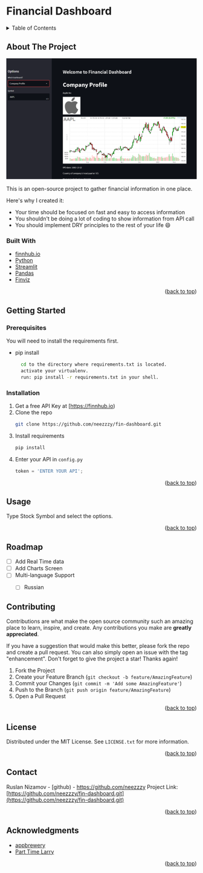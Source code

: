 <div align="center">
  <h1 align="left">Financial Dashboard</h3>
</div>

<!-- TABLE OF CONTENTS -->
<details>
  <summary>Table of Contents</summary>
  <ol>
    <li>
      <a href="#about-the-project">About The Project</a>
      <ul>
        <li><a href="#built-with">Built With</a></li>
      </ul>
    </li>
    <li>
      <a href="#getting-started">Getting Started</a>
      <ul>
        <li><a href="#prerequisites">Prerequisites</a></li>
        <li><a href="#installation">Installation</a></li>
      </ul>
    </li>
    <li><a href="#usage">Usage</a></li>
    <li><a href="#roadmap">Roadmap</a></li>
    <li><a href="#contributing">Contributing</a></li>
    <li><a href="#license">License</a></li>
    <li><a href="#contact">Contact</a></li>
    <li><a href="#acknowledgments">Acknowledgments</a></li>
  </ol>
</details>



<!-- ABOUT THE PROJECT -->
## About The Project

[![Product Name Screen Shot][product-screenshot]](images/screenshot.png)

This is an open-source project to gather financial information in one place.

Here's why I created it:
* Your time should be focused on fast and easy to access information
* You shouldn't be doing a lot of coding to show information from API call
* You should implement DRY principles to the rest of your life :smile:

### Built With
* [finnhub.io](https://finnhub.io)
* [Python](https://www.python.org/)
* [Streamlit](https://streamlit.io/)
* [Pandas](https://pandas.pydata.org/)
* [Finviz](https://finviz.com/)

<p align="right">(<a href="#top">back to top</a>)</p>

<!-- GETTING STARTED -->
## Getting Started

### Prerequisites

You will need to install the requirements first.
* pip install
  ```sh
    cd to the directory where requirements.txt is located.
    activate your virtualenv.
    run: pip install -r requirements.txt in your shell.
  ```

### Installation
1. Get a free API Key at [https://finnhub.io)
2. Clone the repo
   ```sh
   git clone https://github.com/neezzzy/fin-dashboard.git
   ```
3. Install requirements
   ```sh
   pip install
   ```
4. Enter your API in `config.py`
   ```py
   token = 'ENTER YOUR API';
   ```

<p align="right">(<a href="#top">back to top</a>)</p>

<!-- USAGE EXAMPLES -->
## Usage

Type Stock Symbol and select the options.

<p align="right">(<a href="#top">back to top</a>)</p>



<!-- ROADMAP -->
## Roadmap

- [ ] Add Real Time data
- [ ] Add Charts Screen
- [ ] Multi-language Support
    - [ ] Russian


<!-- CONTRIBUTING -->
## Contributing

Contributions are what make the open source community such an amazing place to learn, inspire, and create. Any contributions you make are **greatly appreciated**.

If you have a suggestion that would make this better, please fork the repo and create a pull request. You can also simply open an issue with the tag "enhancement".
Don't forget to give the project a star! Thanks again!

1. Fork the Project
2. Create your Feature Branch (`git checkout -b feature/AmazingFeature`)
3. Commit your Changes (`git commit -m 'Add some AmazingFeature'`)
4. Push to the Branch (`git push origin feature/AmazingFeature`)
5. Open a Pull Request

<p align="right">(<a href="#top">back to top</a>)</p>

<!-- LICENSE -->
## License

Distributed under the MIT License. See `LICENSE.txt` for more information.

<p align="right">(<a href="#top">back to top</a>)</p>

<!-- CONTACT -->
## Contact
Ruslan Nizamov  - [github) - https://github.com/neezzzy
Project Link: [https://github.com/neezzzy/fin-dashboard.git](https://github.com/neezzzy/fin-dashboard.git)
<p align="right">(<a href="#top">back to top</a>)</p>


<!-- ACKNOWLEDGMENTS -->
## Acknowledgments
* [appbrewery](https://www.appbrewery.co/)
* [Part Time Larry](https://www.youtube.com/c/parttimelarry)

<p align="right">(<a href="#top">back to top</a>)</p>

<!-- MARKDOWN LINKS & IMAGES -->
<!-- https://www.markdownguide.org/basic-syntax/#reference-style-links -->
[license-shield]: https://img.shields.io/github/license/othneildrew/Best-README-Template.svg?style=for-the-badge
[license-url]: https://github.com/othneildrew/Best-README-Template/blob/master/LICENSE.txt
[linkedin-shield]: https://img.shields.io/badge/-LinkedIn-black.svg?style=for-the-badge&logo=linkedin&colorB=555
[linkedin-url]: https://www.linkedin.com/in/nizamovruslan/
[product-screenshot]: images/screenshot.png

